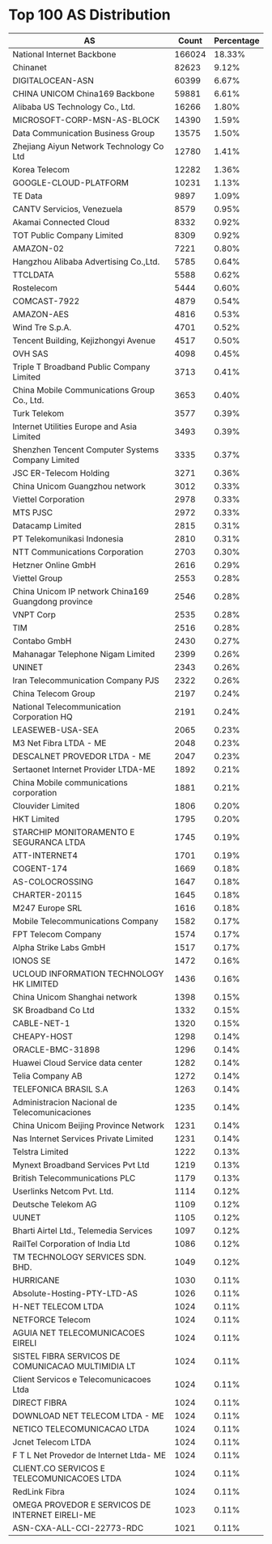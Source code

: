 # Top 100 AS Distribution
| AS | Count | Percentage |
|----|----|----|
| National Internet Backbone | 166024 | 18.33% |
| Chinanet | 82623 | 9.12% |
| DIGITALOCEAN-ASN | 60399 | 6.67% |
| CHINA UNICOM China169 Backbone | 59881 | 6.61% |
| Alibaba US Technology Co., Ltd. | 16266 | 1.80% |
| MICROSOFT-CORP-MSN-AS-BLOCK | 14390 | 1.59% |
| Data Communication Business Group | 13575 | 1.50% |
| Zhejiang Aiyun Network Technology Co Ltd | 12780 | 1.41% |
| Korea Telecom | 12282 | 1.36% |
| GOOGLE-CLOUD-PLATFORM | 10231 | 1.13% |
| TE Data | 9897 | 1.09% |
| CANTV Servicios, Venezuela | 8579 | 0.95% |
| Akamai Connected Cloud | 8332 | 0.92% |
| TOT Public Company Limited | 8309 | 0.92% |
| AMAZON-02 | 7221 | 0.80% |
| Hangzhou Alibaba Advertising Co.,Ltd. | 5785 | 0.64% |
| TTCLDATA | 5588 | 0.62% |
| Rostelecom | 5444 | 0.60% |
| COMCAST-7922 | 4879 | 0.54% |
| AMAZON-AES | 4816 | 0.53% |
| Wind Tre S.p.A. | 4701 | 0.52% |
| Tencent Building, Kejizhongyi Avenue | 4517 | 0.50% |
| OVH SAS | 4098 | 0.45% |
| Triple T Broadband Public Company Limited | 3713 | 0.41% |
| China Mobile Communications Group Co., Ltd. | 3653 | 0.40% |
| Turk Telekom | 3577 | 0.39% |
| Internet Utilities Europe and Asia Limited | 3493 | 0.39% |
| Shenzhen Tencent Computer Systems Company Limited | 3335 | 0.37% |
| JSC ER-Telecom Holding | 3271 | 0.36% |
| China Unicom Guangzhou network | 3012 | 0.33% |
| Viettel Corporation | 2978 | 0.33% |
| MTS PJSC | 2972 | 0.33% |
| Datacamp Limited | 2815 | 0.31% |
| PT Telekomunikasi Indonesia | 2810 | 0.31% |
| NTT Communications Corporation | 2703 | 0.30% |
| Hetzner Online GmbH | 2616 | 0.29% |
| Viettel Group | 2553 | 0.28% |
| China Unicom IP network China169 Guangdong province | 2546 | 0.28% |
| VNPT Corp | 2535 | 0.28% |
| TIM | 2516 | 0.28% |
| Contabo GmbH | 2430 | 0.27% |
| Mahanagar Telephone Nigam Limited | 2399 | 0.26% |
| UNINET | 2343 | 0.26% |
| Iran Telecommunication Company PJS | 2322 | 0.26% |
| China Telecom Group | 2197 | 0.24% |
| National Telecommunication Corporation HQ | 2191 | 0.24% |
| LEASEWEB-USA-SEA | 2065 | 0.23% |
| M3 Net Fibra LTDA - ME | 2048 | 0.23% |
| DESCALNET PROVEDOR LTDA - ME | 2047 | 0.23% |
| Sertaonet Internet Provider LTDA-ME | 1892 | 0.21% |
| China Mobile communications corporation | 1881 | 0.21% |
| Clouvider Limited | 1806 | 0.20% |
| HKT Limited | 1795 | 0.20% |
| STARCHIP MONITORAMENTO E SEGURANCA LTDA | 1745 | 0.19% |
| ATT-INTERNET4 | 1701 | 0.19% |
| COGENT-174 | 1669 | 0.18% |
| AS-COLOCROSSING | 1647 | 0.18% |
| CHARTER-20115 | 1645 | 0.18% |
| M247 Europe SRL | 1616 | 0.18% |
| Mobile Telecommunications Company | 1582 | 0.17% |
| FPT Telecom Company | 1574 | 0.17% |
| Alpha Strike Labs GmbH | 1517 | 0.17% |
| IONOS SE | 1472 | 0.16% |
| UCLOUD INFORMATION TECHNOLOGY HK LIMITED | 1436 | 0.16% |
| China Unicom Shanghai network | 1398 | 0.15% |
| SK Broadband Co Ltd | 1332 | 0.15% |
| CABLE-NET-1 | 1320 | 0.15% |
| CHEAPY-HOST | 1298 | 0.14% |
| ORACLE-BMC-31898 | 1296 | 0.14% |
| Huawei Cloud Service data center | 1282 | 0.14% |
| Telia Company AB | 1272 | 0.14% |
| TELEFONICA BRASIL S.A | 1263 | 0.14% |
| Administracion Nacional de Telecomunicaciones | 1235 | 0.14% |
| China Unicom Beijing Province Network | 1231 | 0.14% |
| Nas Internet Services Private Limited | 1231 | 0.14% |
| Telstra Limited | 1222 | 0.13% |
| Mynext Broadband Services Pvt Ltd | 1219 | 0.13% |
| British Telecommunications PLC | 1179 | 0.13% |
| Userlinks Netcom Pvt. Ltd. | 1114 | 0.12% |
| Deutsche Telekom AG | 1109 | 0.12% |
| UUNET | 1105 | 0.12% |
| Bharti Airtel Ltd., Telemedia Services | 1097 | 0.12% |
| RailTel Corporation of India Ltd | 1086 | 0.12% |
| TM TECHNOLOGY SERVICES SDN. BHD. | 1049 | 0.12% |
| HURRICANE | 1030 | 0.11% |
| Absolute-Hosting-PTY-LTD-AS | 1026 | 0.11% |
| H-NET TELECOM LTDA | 1024 | 0.11% |
| NETFORCE Telecom | 1024 | 0.11% |
| AGUIA NET TELECOMUNICACOES EIRELI | 1024 | 0.11% |
| SISTEL FIBRA SERVICOS DE COMUNICACAO MULTIMIDIA LT | 1024 | 0.11% |
| Client Servicos e Telecomunicacoes Ltda | 1024 | 0.11% |
| DIRECT FIBRA | 1024 | 0.11% |
| DOWNLOAD NET TELECOM LTDA - ME | 1024 | 0.11% |
| NETICO TELECOMUNICACAO LTDA | 1024 | 0.11% |
| Jcnet Telecom LTDA | 1024 | 0.11% |
| F T L Net Provedor de Internet Ltda- ME | 1024 | 0.11% |
| CLIENT.CO SERVICOS E TELECOMUNICACOES LTDA | 1024 | 0.11% |
| RedLink Fibra | 1024 | 0.11% |
| OMEGA PROVEDOR E SERVICOS DE INTERNET EIRELI-ME | 1023 | 0.11% |
| ASN-CXA-ALL-CCI-22773-RDC | 1021 | 0.11% |
